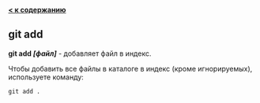 [**< к содержанию**](./readme.md)

## git add

**git add *[файл]*** - добавляет файл в индекс.

Чтобы добавить все файлы в каталоге в индекс (кроме игнорируемых), используете команду:

```bash=
git add . 
```
